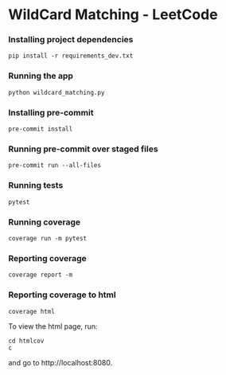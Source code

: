 # WildCard Matching - LeetCode

### Installing project dependencies
```shell
pip install -r requirements_dev.txt
```

### Running the app
```shell
python wildcard_matching.py
```

### Installing pre-commit
```shell
pre-commit install
```

### Running pre-commit over staged files
```shell
pre-commit run --all-files
```

### Running tests
```shell
pytest
```

### Running coverage
```shell
coverage run -m pytest
```

### Reporting coverage
```shell
coverage report -m
```

### Reporting coverage to html
```shell
coverage html
```

To view the html page, run:

```shell
cd htmlcov
c
```

and go to http://localhost:8080.
